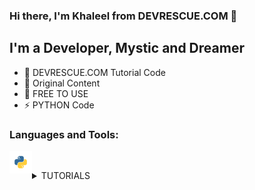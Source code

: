 ### Hi there, I'm Khaleel from DEVRESCUE.COM 👋

## I'm a Developer, Mystic and Dreamer

- 🔭 DEVRESCUE.COM Tutorial Code
- 🌱 Original Content
- 🥅 FREE TO USE
- ⚡ PYTHON Code

### Languages and Tools:

<img align="left" alt="Python" width="36px" height="36px" src="res/python.png" /><br />

<details>
  <summary>TUTORIALS</summary>
  
<!--START_SECTION:activity-->

1. ❗️ PYTHON F STRING TUTORIAL WITH EXAMPLES: [CODE HERE](PYTHON_F_STRING_TUTORIAL.py)
2. ❗️ Python JSON Pretty Print Tutorial: [CODE HERE](PYTHON_JSON_PRETTY_A.py)
3. ❗️ Python JSON Pretty Print with Examples: [CODE HERE](PYTHON_JSON_PRETTY_B.py)
4. ❗️ Python CSV Files with pandas: [CODE HERE](PYTHON_PANDAS_CSV.py) | [NOTEBOOK](https://github.com/devrescue/python/blob/main/PYTHON_PANDAS_CSV.ipynb)
5. ❗️ Simple Python k-Nearest Neighbors Tutorial: [CODE HERE](PYTHON_ML_KNN_A.py) | [NOTEBOOK](https://github.com/devrescue/python/blob/main/PYTHON_ML_KNN_A.ipynb)
6. ❗️ k-Nearest Neighbors Accuracy in Python: [CODE HERE](PYTHON_ML_KNN_B.py) | [NOTEBOOK](https://github.com/devrescue/python/blob/main/PYTHON_ML_KNN_B.ipynb)
7. ❗️ PYTHON LIST COMPREHENSION WITH DATAFRAMES – PART 1: [CODE HERE](PYTHON_DF_LC.py) | [NOTEBOOK](https://github.com/devrescue/python/blob/main/PYTHON_DF_LC.ipynb)
8. ❗️ PYTHON LIST COMPREHENSION WITH MULTIPLE LISTS: [CODE HERE](PYTHON_LC_A.py) | [ARTICLE HERE](https://devrescue.com/python-list-comprehension-with-multiple-lists/)
9. ❗️ Python List Comprehension Nested For Loops: [CODE HERE](PYTHON_LC_B.py) | [ARTICLE HERE](https://devrescue.com/python-list-comprehension-nested-for-loops/)
10. ❗️ Plot Bar Graph with Python and matplotlib: [CODE HERE](PYTHON_PLT_HIST.py) | [ARTICLE HERE](https://devrescue.com/plot-bar-graph-with-python-and-matplotlib/) | [NOTEBOOK](https://github.com/devrescue/python/blob/main/PYTHON_PLT_HIST.ipynb)
11. ❗️ STACKED BAR PLOT WITH PYTHON: [CODE HERE](PYTHON_PLT_HIST_B.py) | [ARTICLE HERE](https://devrescue.com/stacked-bar-plot-with-python/) | [NOTEBOOK](https://github.com/devrescue/python/blob/main/PYTHON_PLT_HIST_B.ipynb)
12. ❗️ Plotly Bar Chart with Python: [CODE HERE](PYTHON_PLOTLY_A.py) | [ARTICLE HERE](https://devrescue.com/plotly-bar-chart-in-python-with-code/)
13. ❗️ Bar Plot with Python and seaborn: [CODE HERE](PYTHON_SEABORN_A.py) | [ARTICLE HERE](https://devrescue.com/bar-plot-with-python-and-seaborn/) | [NOTEBOOK](https://github.com/devrescue/python/blob/main/PYTHON_SEABORN_A.ipynb)
14. ❗️ Python sqlite3 Create Tables: [CODE HERE](PYTHON_SQLITE_A.py) | [ARTICLE HERE](https://devrescue.com/python-sqlite3-create-tables/)
15. ❗️ Python sqlite3 Select and Insert: [CODE HERE](PYTHON_SQLITE_B.py) | [ARTICLE HERE](https://devrescue.com/python-sqlite3-select-and-insert/)
</details>
